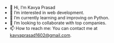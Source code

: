 - 👋 Hi, I’m Kavya Prasad
- 👀 I’m interested in web development.
- 🌱 I’m currently learning and improving on Python.
- 💞️ I’m looking to collaborate with top companies.
- 📫 How to reach me: You can contact me at kavyaprasad1602@gmail.com.

<!---
Kavyaprasad1602/Kavyaprasad1602 is a ✨ special ✨ repository because its `README.md` (this file) appears on your GitHub profile.
You can click the Preview link to take a look at your changes.
--->
